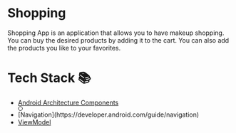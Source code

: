 # Shopping
Shopping App is an application that allows you to have makeup shopping. You can buy the desired products by adding it to the cart. You can also add the products you like to your favorites.
# Tech Stack 📚
- [Android Architecture Components](https://developer.android.com/topic/architecture)
- <div style="background-color: white; border: 1px solid black; border-radius: 50%; width: 8px; height: 8px; margin-right: 8px;"></div> [Navigation](https://developer.android.com/guide/navigation)
- [ViewModel](https://developer.android.com/topic/libraries/architecture/viewmodel)


